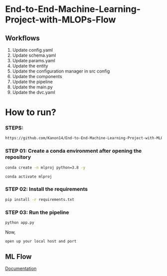 # End-to-End-Machine-Learning-Project-with-MLOPs-Flow

## Workflows
1. Update config.yaml
2. Update schema.yaml
3. Update params.yaml
4. Update the entity
5. Update the configuration manager in src config
6. Update the components
7. Update the pipeline
8. Update the main.py
9. Update the dvc.yaml


# How to run?

### STEPS:

```bash
https://github.com/Kanon14/End-to-End-Machine-Learning-Project-with-MLOPs-Flow
```

### STEP 01: Create a conda environment after opening the repository
```bash
conda create -n mlproj python=3.8 -y
```

```bash
conda activate mlproj
```


### STEP 02: Install the requirements
```bash
pip install -r requirements.txt
```

### STEP 03: Run the pipeline
```bash
python app.py
```

Now,
```bash
open up your local host and port
```



## ML Flow
[Documentation](https://mlflow.org/docs/latest/index.html)

